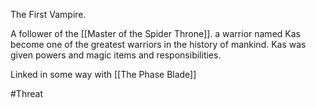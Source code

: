The First Vampire.

A follower of the [[Master of the Spider Throne]].  a warrior named Kas become one of the greatest warriors in the history of mankind. Kas was given powers and magic items and responsibilities. 

Linked in some way with [[The Phase Blade]]

#Threat
